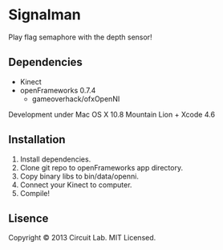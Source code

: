 # Signalman

Play flag semaphore with the depth sensor!

## Dependencies

* Kinect
* openFrameworks 0.7.4
  * gameoverhack/ofxOpenNI

Development under Mac OS X 10.8 Mountain Lion + Xcode 4.6

## Installation

1. Install dependencies.
2. Clone git repo to openFrameworks app directory.
3. Copy binary libs to bin/data/openni.
4. Connect your Kinect to computer.
5. Compile!

## Lisence

Copyright &copy; 2013 Circuit Lab. MIT Licensed.